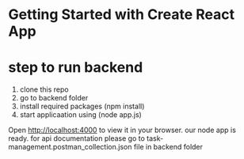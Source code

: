 # Getting Started with Create React App
# step to run backend
1. clone this repo
2. go to backend folder
3. install required packages (npm install)
4. start applicaation using (node app.js)

Open [http://localhost:4000](http://localhost:4000) to view it in your browser.
our node app is ready.
for api documentation please go to task-management.postman_collection.json file in backend folder
